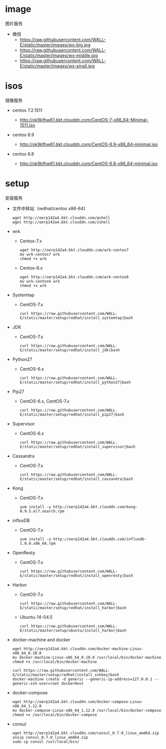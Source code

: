 # image
图片服务

* 微信
  * https://raw.githubusercontent.com/WALL-E/static/master/images/wx-big.jpg
  * https://raw.githubusercontent.com/WALL-E/static/master/images/wx-middle.jpg
  * https://raw.githubusercontent.com/WALL-E/static/master/images/wx-small.jpg

# isos
镜像服务

* centos 7.2.1511
  * http://ok9kfhw61.bkt.clouddn.com/CentOS-7-x86_64-Minimal-1511.iso
  
* centos 6.9
  * http://ok9kfhw61.bkt.clouddn.com/CentOS-6.9-x86_64-minimal.iso
  
* centos 6.8
  * http://ok9kfhw61.bkt.clouddn.com/CentOS-6.8-x86_64-minimal.iso

# setup
安装服务

* 文件中转站（redhat/centos x86-64）
  ```
  wget http://oerp142a4.bkt.clouddn.com/qshell
  wget http://oerp142a4.bkt.clouddn.com/zshell
  ```
  
* wrk
  * Centos-7.x
    ```
    wget http://oerp142a4.bkt.clouddn.com/wrk-centos7
    mv wrk-centos7 wrk
    chmod +x wrk
    ```
  * Centos-6.x
    ```
    wget http://oerp142a4.bkt.clouddn.com/wrk-centos6
    mv wrk-centos6 wrk
    chmod +x wrk
    ```

* Systemtap
  * CentOS-7.x
    ```
    curl https://raw.githubusercontent.com/WALL-E/static/master/setup/redhat/install_systemtap|bash
    ```

* JDK
  * CentOS-7.x
    
    ```
    curl https://raw.githubusercontent.com/WALL-E/static/master/setup/redhat/install_jdk|bash
    ```

* Python27
  * CentOS-6.x
    
    ```
    curl https://raw.githubusercontent.com/WALL-E/static/master/setup/redhat/install_python27|bash
    ```

* Pip27
  * CentOS-6.x, CentOS-7.x
    
    ```
    curl https://raw.githubusercontent.com/WALL-E/static/master/setup/redhat/install_pip27|bash
    ```

* Supervisor
  * CentOS-6.x
    
    ```
    curl https://raw.githubusercontent.com/WALL-E/static/master/setup/redhat/install_supervisor|bash
    ```



* Cassandra
  * CentOS-7.x
    
    ```
    curl https://raw.githubusercontent.com/WALL-E/static/master/setup/redhat/install_cassandra|bash
    ```

* Kong
  * CentOS-7.x
    
    ```
    yum install -y http://oerp142a4.bkt.clouddn.com/kong-0.9.5.el7.noarch.rpm
    ```

* influxDB
  * CentOS-7.x
    
    ```
    yum install -y http://oerp142a4.bkt.clouddn.com/influxdb-1.0.0.x86_64.rpm
    ```

* OpenResty
  * CentOS-7.x
    
    ```
    curl https://raw.githubusercontent.com/WALL-E/static/master/setup/redhat/install_openresty|bash
    ```

* Harbor
  * CentOS-7.x
    
    ```
    curl https://raw.githubusercontent.com/WALL-E/static/master/setup/redhat/install_harbor|bash
    ```

  * Ubuntu-14-04.5
    
    ```
    curl https://raw.githubusercontent.com/WALL-E/static/master/setup/ubuntu/install_harbor|bash
    ```

* docker-machine and docker

  ```
  wget http://oerp142a4.bkt.clouddn.com/docker-machine-Linux-x86_64_0.10.0
  mv docker-machine-Linux-x86_64_0.10.0 /usr/local/bin/docker-machine
  chmod +x /usr/local/bin/docker-machine

  curl https://raw.githubusercontent.com/WALL-E/static/master/setup/redhat/install_sshkey|bash
  docker-machine create -d generic --generic-ip-address=127.0.0.1 --generic-ssh-user=root dockerHost
  ```
  
* docker-compose
 
  ```
  wget http://oerp142a4.bkt.clouddn.com/docker-compose-Linux-x86_64_1.12.0
  mv docker-compose-Linux-x86_64_1.12.0 /usr/local/bin/docker-compose
  chmod +x /usr/local/bin/docker-compose
  ```
  
* consul
 
   ```
   wget http://oerp142a4.bkt.clouddn.com/consul_0.7.0_linux_amd64.zip
   unzip consul_0.7.0_linux_amd64.zip
   sudo cp consul /usr/local/bin/
   ```
